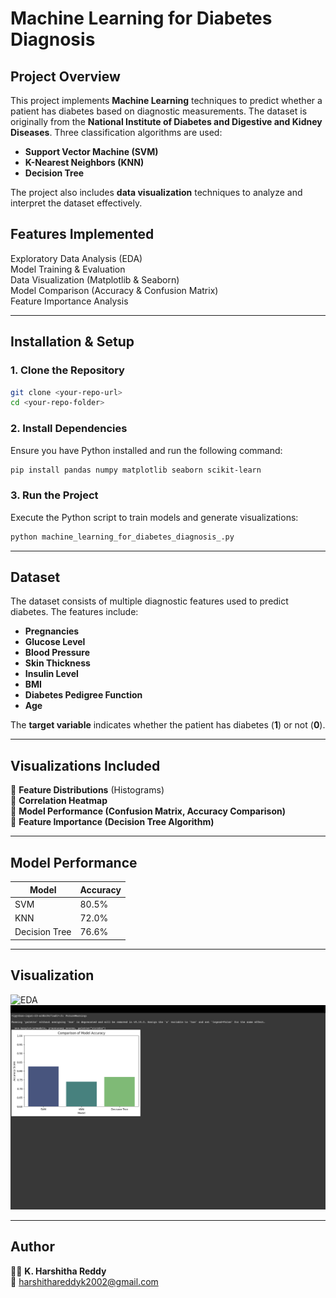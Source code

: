 # Machine Learning for Diabetes Diagnosis

## Project Overview
This project implements **Machine Learning** techniques to predict whether a patient has diabetes based on diagnostic measurements. The dataset is originally from the **National Institute of Diabetes and Digestive and Kidney Diseases**. Three classification algorithms are used:

- **Support Vector Machine (SVM)**
- **K-Nearest Neighbors (KNN)**
- **Decision Tree**

The project also includes **data visualization** techniques to analyze and interpret the dataset effectively.

## Features Implemented
Exploratory Data Analysis (EDA)  
Model Training & Evaluation  
Data Visualization (Matplotlib & Seaborn)  
Model Comparison (Accuracy & Confusion Matrix)  
Feature Importance Analysis  

---

## Installation & Setup

### 1. Clone the Repository
```sh
git clone <your-repo-url>
cd <your-repo-folder>
```

### 2. Install Dependencies
Ensure you have Python installed and run the following command:
```sh
pip install pandas numpy matplotlib seaborn scikit-learn
```

### 3. Run the Project
Execute the Python script to train models and generate visualizations:
```sh
python machine_learning_for_diabetes_diagnosis_.py
```

---

## Dataset
The dataset consists of multiple diagnostic features used to predict diabetes. The features include:
- **Pregnancies**
- **Glucose Level**
- **Blood Pressure**
- **Skin Thickness**
- **Insulin Level**
- **BMI**
- **Diabetes Pedigree Function**
- **Age**

The **target variable** indicates whether the patient has diabetes (**1**) or not (**0**).

---

## Visualizations Included
🔹 **Feature Distributions** (Histograms)  
🔹 **Correlation Heatmap**  
🔹 **Model Performance (Confusion Matrix, Accuracy Comparison)**  
🔹 **Feature Importance (Decision Tree Algorithm)**  

---

## Model Performance
| Model | Accuracy |
|--------|----------|
| SVM | 80.5% |
| KNN | 72.0% |
| Decision Tree | 76.6% |

---
## Visualization
![EDA](EDA.jpeg)
![Comparison Bar Graph](Comparison_bargraph.png)

---

## Author
👩‍💻 **K. Harshitha Reddy**  
📧 harshithareddyk2002@gmail.com  
  



